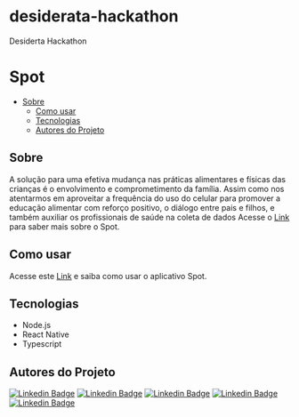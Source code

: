 # desiderata-hackathon
Desiderta Hackathon

# Spot

 * [Sobre](#Sobre)
   * [Como usar](#como-usar)
   * [Tecnologias](#Tecnologias)
   * [Autores do Projeto](#Autores-do-Projeto)


## Sobre

A solução para uma efetiva mudança nas práticas alimentares e físicas das crianças é o envolvimento e comprometimento da família. Assim como nos atentarmos em aproveitar a frequência do uso do celular para promover a educação alimentar com reforço positivo, o diálogo entre pais e filhos, e também auxiliar os profissionais de saúde na coleta de dados Acesse o [Link](https://www.youtube.com/watch?v=GZNOGPM4UrI&feature=youtu.be) para saber mais sobre o Spot.

## Como usar

Acesse este [Link](https://youtu.be/yV2wEFefheE) e saiba como usar o aplicativo Spot.


## Tecnologias

* Node.js
* React Native
* Typescript


## Autores do Projeto

[![Linkedin Badge](https://img.shields.io/badge/-Andréa-red?style=flat-square&logo=Linkedin&logoColor=white&link=https://www.linkedin.com/in/andr%C3%A9a-cristina-biavatti-79811a31/)](https://www.linkedin.com/in/andr%C3%A9a-cristina-biavatti-79811a31/) [![Linkedin Badge](https://img.shields.io/badge/-Diego-black?style=flat-square&logo=Linkedin&logoColor=white&link=https://br.linkedin.com/in/diego-ciuldim-bonagurio-a42940196)](https://br.linkedin.com/in/diego-ciuldim-bonagurio-a42940196) [![Linkedin Badge](https://img.shields.io/badge/-Victor-purple?style=flat-square&logo=Linkedin&logoColor=white&link=https://www.linkedin.com/in/victorpires04/)](https://www.linkedin.com/in/victorpires04/) [![Linkedin Badge](https://img.shields.io/badge/-Gabriel-blue?style=flat-square&logo=Linkedin&logoColor=white&link=https://www.linkedin.com/in/gabrieljcouto/)](https://www.linkedin.com/in/gabrieljcouto/) [![Linkedin Badge](https://img.shields.io/badge/-Bianca-pink?style=flat-square&logo=Linkedin&logoColor=white&link=https://www.linkedin.com/in/bianca-rafaela-351670b9/)](https://www.linkedin.com/in/bianca-rafaela-351670b9/)
